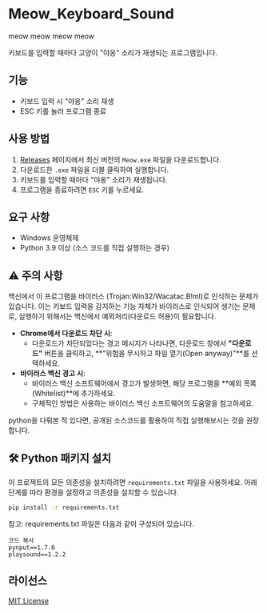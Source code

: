 # Meow_Keyboard_Sound
meow meow meow meow

키보드를 입력할 때마다 고양이 "야옹" 소리가 재생되는 프로그램입니다.

## 기능

- 키보드 입력 시 "야옹" 소리 재생
- ESC 키를 눌러 프로그램 종료

## 사용 방법

1. [Releases](https://github.com/do-bo-do-bo/Meow_Keyboard_Sound/releases) 페이지에서 최신 버전의 `Meow.exe` 파일을 다운로드합니다.
2. 다운로드한 `.exe` 파일을 더블 클릭하여 실행합니다.
3. 키보드를 입력할 때마다 "야옹" 소리가 재생됩니다.
4. 프로그램을 종료하려면 `ESC` 키를 누르세요.


## 요구 사항

- Windows 운영체제
- Python 3.9 이상 (소스 코드를 직접 실행하는 경우)


## ⚠️ 주의 사항
백신에서 이 프로그램을 바이러스 (Trojan:Win32/Wacatac.B!ml)로 인식하는 문제가 있습니다. 이는 키보드 입력을 감지하는 기능 자체가 바이러스로 인식되어 생기는 문제로, 실행하기 위해서는 백신에서 예외처리(다운로드 허용)이 필요합니다.
   - **Chrome에서 다운로드 차단 시**:
     - 다운로드가 차단되었다는 경고 메시지가 나타나면, 다운로드 창에서 **"다운로드"** 버튼을 클릭하고, **"위험을 무시하고 파일 열기(Open anyway)"**를 선택하세요.
   - **바이러스 백신 경고 시**:
     - 바이러스 백신 소프트웨어에서 경고가 발생하면, 해당 프로그램을 **예외 목록(Whitelist)**에 추가하세요.
     - 구체적인 방법은 사용하는 바이러스 백신 소프트웨어의 도움말을 참고하세요.
     
python을 다뤄본 적 있다면, 공개된 소스코드를 활용하여 직접 실행해보시는 것을 권장합니다.


## 🛠️ Python 패키지 설치

이 프로젝트의 모든 의존성을 설치하려면 `requirements.txt` 파일을 사용하세요. 아래 단계를 따라 환경을 설정하고 의존성을 설치할 수 있습니다.

```bash
pip install -r requirements.txt
```
참고: requirements.txt 파일은 다음과 같이 구성되어 있습니다.

```plaintext
코드 복사
pynput==1.7.6
playsound==1.2.2
```


## 라이선스

[MIT License](LICENSE)
